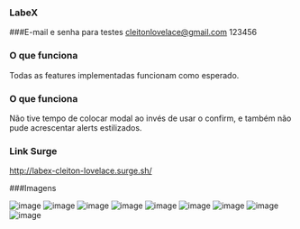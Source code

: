 ### LabeX

###E-mail e senha para testes
cleitonlovelace@gmail.com
123456

### O que funciona
Todas as features implementadas funcionam como esperado.

### O que funciona
Não tive tempo de colocar modal ao invés de usar o confirm, e também não pude acrescentar alerts estilizados.

### Link Surge 
http://labex-cleiton-lovelace.surge.sh/

###Imagens

![image](https://user-images.githubusercontent.com/73656973/130395126-0975aa75-045e-4c16-8eea-3f6c640ed33c.png)
![image](https://user-images.githubusercontent.com/73656973/130395186-a67352d8-ed4c-4a13-b6c5-937959d922e7.png)
![image](https://user-images.githubusercontent.com/73656973/130395205-ee527f6a-c0f8-4ae0-aba5-1c834c566b5a.png)
![image](https://user-images.githubusercontent.com/73656973/130395235-486c7adc-2f7a-42e9-a21d-6de739b2b645.png)
![image](https://user-images.githubusercontent.com/73656973/130395269-cb3897fb-437f-4511-82e3-e51d6a94b5dc.png)
![image](https://user-images.githubusercontent.com/73656973/130395313-b24f175a-9c9e-438c-a354-a7c04c3eda8a.png)
![image](https://user-images.githubusercontent.com/73656973/130395332-55873b89-f63c-418e-8ce3-75247bbe17db.png)
![image](https://user-images.githubusercontent.com/73656973/130395369-ac51e20f-7f81-4ce5-933c-a8a2b677e755.png)
![image](https://user-images.githubusercontent.com/73656973/130395398-094199bf-aece-40ed-bac1-62eeb355869c.png)


